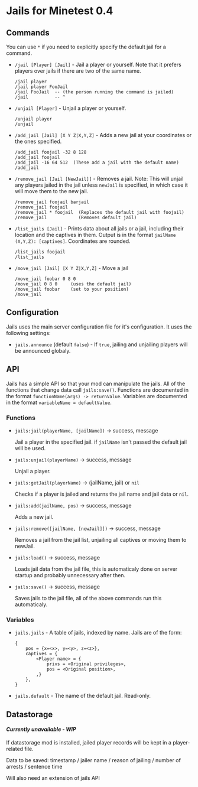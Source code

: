 Jails for Minetest 0.4
======================

Commands
--------

You can use `*` if you need to explicitly specify the default jail for a command.

  * `/jail [Player] [Jail]` - Jail a player or yourself.  Note that it prefers
	players over jails if there are two of the same name.

		/jail player
		/jail player FooJail
		/jail FooJail  -- (the person running the command is jailed)
		/jail          -- ^


  * `/unjail [Player]` - Unjail a player or yourself.

		/unjail player
		/unjail

  * `/add_jail [Jail] [X Y Z|X,Y,Z]` - Adds a new jail at your coordinates or
	the ones specified.

		/add_jail foojail -32 8 128
		/add_jail foojail
		/add_jail -16 64 512  (These add a jail with the default name)
		/add_jail

  * `/remove_jail [Jail [NewJail]]` - Removes a jail.  Note: This will unjail
	any players jailed in the jail unless `newJail` is specified, in which
	case it will move them to the new jail.

		/remove_jail foojail barjail
		/remove_jail foojail
		/remove_jail * foojail  (Replaces the default jail with foojail)
		/remove_jail            (Removes default jail)

  * `/list_jails [Jail]` - Prints data about all jails or a jail, including
	their location and the captives in them.
	Output is in the format `jailName (X,Y,Z): [captives]`.
	Coordinates are rounded.

		/list_jails foojail
		/list_jails

  * `/move_jail [Jail] [X Y Z|X,Y,Z]` - Move a jail

		/move_jail foobar 0 8 0
		/move_jail 0 8 0     (uses the default jail)
		/move_jail foobar    (set to your position)
		/move_jail


Configuration
-------------

Jails uses the main server configuration file for it's configuration.
It uses the following settings:

  * `jails.announce` (default `false`) - If `true`, jailing and unjailing
	players will be announced globaly.


API
---

Jails has a simple API so that your mod can manipulate the jails.
All of the functions that change data call `jails:save()`.
Functions are documented in the format `functionName(args) -> returnValue`.
Variables are documented in the format `variableName = defaultValue`.


### Functions

  * `jails:jail(playerName, [jailName])` -> success, message

	Jail a player in the specified jail.
	if `jailName` isn't passed the default jail will be used.

  * `jails:unjail(playerName)` -> success, message

	Unjail a player.

  * `jails:getJail(playerName)` -> (jailName, jail) or `nil`

	Checks if a player is jailed and returns the jail name and jail data or `nil`.

  * `jails:add(jailName, pos)` -> success, message

	Adds a new jail.

  * `jails:remove([jailName, [newJail]])` -> success, message

	Removes a jail from the jail list, unjailing all captives or moving
	them to newJail.

  * `jails:load()` -> success, message

	Loads jail data from the jail file, this is automaticaly done on
	server startup and probably unnecessary after then.

  * `jails:save()` -> success, message

	Saves jails to the jail file, all of the above commands run this
	automaticaly.


### Variables

  * `jails.jails` - A table of jails, indexed by name.  Jails are of the form:

		{
			pos = {x=<x>, y=<y>, z=<z>},
			captives = {
				<Player name> = {
					privs = <Original privileges>,
					pos = <Original position>,
				,}
			},
		}

  * `jails.default` - The name of the default jail.  Read-only.

Datastorage
-----------

#### *Currently unavailable - WIP*

If datastorage mod is installed, jailed player records will be kept in a player-related file.

Data to be saved: timestamp / jailer name / reason of jailing / number of arrests / sentence time

Will also need an extension of jails API
